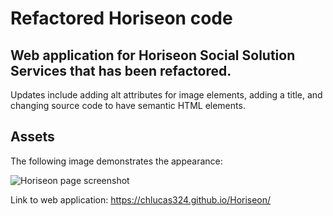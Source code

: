 # Refactored Horiseon code

## Web application for Horiseon Social Solution Services that has been refactored.  

Updates include adding alt attributes for image elements, adding a title, and changing source code to have semantic HTML elements.  

## Assets

The following image demonstrates the appearance:

![Horiseon page screenshot](https://user-images.githubusercontent.com/91441453/156856409-7163717e-1fe8-442b-8176-20dd5d24e36e.png)

Link to web application: https://chlucas324.github.io/Horiseon/
